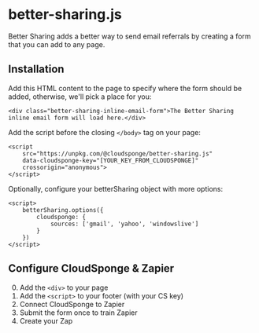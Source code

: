 # better-sharing.js

Better Sharing adds a better way to send email referrals by creating a form that you can add to any page.

## Installation

Add this HTML content to the page to specify where the form should be added, otherwise, we'll pick a place for you:

    <div class="better-sharing-inline-email-form">The Better Sharing inline email form will load here.</div>

Add the script before the closing `</body>` tag on your page:

    <script
        src="https://unpkg.com/@cloudsponge/better-sharing.js"
        data-cloudsponge-key="[YOUR_KEY_FROM_CLOUDSPONGE]"
        crossorigin="anonymous">
    </script>

Optionally, configure your betterSharing object with more options:

    <script>
        betterSharing.options({
            cloudsponge: {
                sources: ['gmail', 'yahoo', 'windowslive']
            }
        })
    </script>

## Configure CloudSponge & Zapier

0. Add the `<div>` to your page
0. Add the `<script>` to your footer (with your CS key)
0. Connect CloudSponge to Zapier
0. Submit the form once to train Zapier
0. Create your Zap
